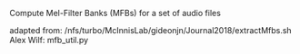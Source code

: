 Compute Mel-Filter Banks (MFBs)  for a set of audio files 

adapted from: /nfs/turbo/McInnisLab/gideonjn/Journal2018/extractMfbs.sh 
Alex Wilf: mfb_util.py
